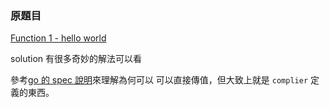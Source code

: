 ### 原題目
[Function 1 - hello world](https://www.codewars.com/kata/523b4ff7adca849afe000035)

solution 有很多奇妙的解法可以看


參考[go 的 spec 說明](https://golang.org/ref/spec#Return_statements)來理解為何可以
可以直接傳值，但大致上就是 `complier` 定義的東西。
